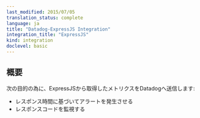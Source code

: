 ```yaml
---
last_modified: 2015/07/05
translation_status: complete
language: ja
title: "Datadog-ExpressJS Integration"
integration_title: "ExpressJS"
kind: integration
doclevel: basic
---
```


<!-- Add the connect-datadog middleware to your application to:

* Alert on your response times
* Monitor your response code -->

## 概要


次の目的の為に、ExpressJSから取得したメトリクスをDatadogへ送信します:

* レスポンス時間に基づいてアラートを発生させる
* レスポンスコードを監視する
